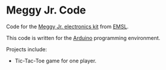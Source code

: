 Meggy Jr. Code
==============

Code for the [Meggy Jr. electronics kit](http://www.evilmadscientist.com/2008/meggy-jr-rgb/) from [EMSL](http://www.evilmadscientist.com/).

This code is written for the [Arduino](http://www.arduino.cc/) programming environment.  

Projects include:
- Tic-Tac-Toe game for one player.